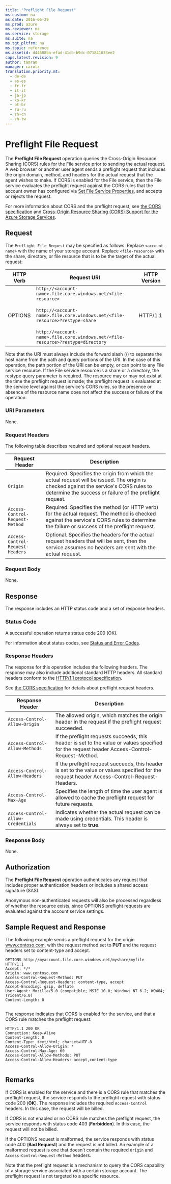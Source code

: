 ```yaml
---
title: "Preflight File Request"
ms.custom: na
ms.date: 2016-06-29
ms.prod: azure
ms.reviewer: na
ms.service: storage
ms.suite: na
ms.tgt_pltfrm: na
ms.topic: reference
ms.assetid: d44688ba-efad-41cb-b9dc-071841033ee2
caps.latest.revision: 9
author: tamram
manager: carolz
translation.priority.mt: 
  - de-de
  - es-es
  - fr-fr
  - it-it
  - ja-jp
  - ko-kr
  - pt-br
  - ru-ru
  - zh-cn
  - zh-tw
---
```

# Preflight File Request
The **Preflight File Request** operation queries the Cross-Origin Resource Sharing (CORS) rules for the File service prior to sending the actual request. A web browser or another user agent sends a preflight request that includes the origin domain, method, and headers for the actual request that the agent wishes to make. If CORS is enabled for the File service, then the File service evaluates the preflight request against the CORS rules that the account owner has configured via [Set File Service Properties](../fileservices/Set-File-Service-Properties.md), and accepts or rejects the request.  
  
 For more information about CORS and the preflight request, see [the CORS specification](http://www.w3.org/TR/cors/) and [Cross-Origin Resource Sharing (CORS) Support for the Azure Storage Services](https://msdn.microsoft.com/en-us/library/azure/dn535601.aspx).  
  
## Request  
 The `Preflight File Request` may be specified as follows. Replace `<account-name>` with the name of your storage account. Replace `<file-resource>` with the share, directory, or file resource that is to be the target of the actual request:  
  
|HTTP Verb|Request URI|HTTP Version|  
|---------------|-----------------|------------------|  
|OPTIONS|`http://<account-name>.file.core.windows.net/<file-resource>`<br /><br /> `http://<account-name>.file.core.windows.net/<file-resource>?restype=share`<br /><br /> `http://<account-name>.file.core.windows.net/<file-resource>?restype=directory`|HTTP/1.1|  
  
 Note that the URI must always include the forward slash (/) to separate the host name from the path and query portions of the URI. In the case of this operation, the path portion of the URI can be empty, or can point to any File service resource. If the File service resource is a share or a directory, the restype query parameter is required. The resource may or may not exist at the time the preflight request is made; the preflight request is evaluated at the service level against the service's CORS rules, so the presence or absence of the resource name does not affect the success or failure of the operation.  
  
### URI Parameters  
 None.  
  
### Request Headers  
 The following table describes required and optional request headers.  
  
|Request Header|Description|  
|--------------------|-----------------|  
|`Origin`|Required. Specifies the origin from which the actual request will be issued. The origin is checked against the service's CORS rules to determine the success or failure of the preflight request.|  
|`Access-Control-Request-Method`|Required. Specifies the method (or HTTP verb) for the actual request. The method is checked against the service's CORS rules to determine the failure or success of the preflight request.|  
|`Access-Control-Request-Headers`|Optional. Specifies the headers for the actual request headers that will be sent, then the service assumes no headers are sent with the actual request.|  
  
### Request Body  
 None.  
  
## Response  
 The response includes an HTTP status code and a set of response headers.  
  
### Status Code  
 A successful operation returns status code 200 (OK).  
  
 For information about status codes, see [Status and Error Codes](https://msdn.microsoft.com/en-us/library/azure/dd179382.aspx).  
  
### Response Headers  
 The response for this operation includes the following headers. The response may also include additional standard HTTP headers. All standard headers conform to the [HTTP/1.1 protocol specification](http://go.microsoft.com/fwlink/?linkid=150478).  
  
 See [the CORS specification](http://www.w3.org/TR/cors/) for details about preflight request headers.  
  
|Response Header|Description|  
|---------------------|-----------------|  
|`Access-Control-Allow-Origin`|The allowed origin, which matches the origin header in the request if the preflight request succeeded.|  
|`Access-Control-Allow-Methods`|If the preflight requests succeeds, this header is set to the value or values specified for the request header Access-Control-Request-Method.|  
|`Access-Control-Allow-Headers`|If the preflight request succeeds, this header is set to the value or values specified for the request header Access-Control-Request-Headers.|  
|`Access-Control-Max-Age`|Specifies the length of time the user agent is allowed to cache the preflight request for future requests.|  
|`Access-Control-Allow-Credentials`|Indicates whether the actual request can be made using credentials. This header is always set to **true**.|  
  
### Response Body  
 None.  
  
## Authorization  
 The **Preflight File Request** operation authenticates any request that includes proper authentication headers or includes a shared access signature (SAS).  
  
 Anonymous non-authenticated requests will also be processed regardless of whether the resource exists, since OPTIONS preflight requests are evaluated against the account service settings.  
  
## Sample Request and Response  
 The following example sends a preflight request for the origin www.contoso.com, with the request method set to **PUT** and the request headers set to content-type and accept.  
  
```  
OPTIONS http://myaccount.file.core.windows.net/myshare/myfile  
HTTP/1.1  
Accept: */*  
Origin: www.contoso.com  
Access-Control-Request-Method: PUT  
Access-Control-Request-Headers: content-type, accept  
Accept-Encoding: gzip, deflate  
User-Agent: Mozilla/5.0 (compatible; MSIE 10.0; Windows NT 6.2; WOW64; Trident/6.0)  
Content-Length: 0  
  
```  
  
 The response indicates that CORS is enabled for the service, and that a CORS rule matches the preflight request.  
  
```  
HTTP/1.1 200 OK  
Connection: Keep-Alive  
Content-Length: 0  
Content-Type: text/html; charset=UTF-8  
Access-Control-Allow-Origin: *  
Access-Control-Max-Age: 60  
Access-Control-Allow-Methods: PUT  
Access-Control-Allow-Headers: accept,content-type  
  
```  
  
## Remarks  
 If CORS is enabled for the service and there is a CORS rule that matches the preflight request, the service responds to the preflight request with status code 200 (**OK**). The response includes the required `Access-Control` headers. In this case, the request will be billed.  
  
 If CORS is not enabled or no CORS rule matches the preflight request, the service responds with status code 403 (**Forbidden**). In this case, the request will not be billed.  
  
 If the OPTIONS request is malformed, the service responds with status code 400 (**Bad Request**) and the request is not billed. An example of a malformed request is one that doesn’t contain the required `Origin` and `Access-Control-Request-Method` headers.  
  
 Note that the preflight request is a mechanism to query the CORS capability of a storage service associated with a certain storage account. The preflight request is not targeted to a specific resource.